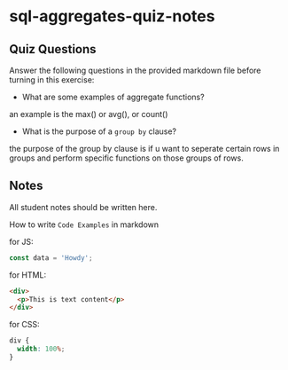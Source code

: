 # sql-aggregates-quiz-notes

## Quiz Questions

Answer the following questions in the provided markdown file before turning in this exercise:

- What are some examples of aggregate functions?

an example is the max() or avg(), or count()

- What is the purpose of a `group by` clause?

the purpose of the group by clause is if u want to seperate certain rows in groups and perform specific functions on those groups of rows.

## Notes

All student notes should be written here.

How to write `Code Examples` in markdown

for JS:

```javascript
const data = 'Howdy';
```

for HTML:

```html
<div>
  <p>This is text content</p>
</div>
```

for CSS:

```css
div {
  width: 100%;
}
```

